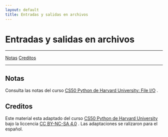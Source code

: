 ```yaml
---
layout: default
title: Entradas y salidas en archivos
---
```


# Entradas y salidas en archivos

***
[Notas](#notas)
[Creditos](#creditos)

***

## Notas

Consulta las notas del curso 
[CS50 Python de Harvard University: File I/O](https://cs50.harvard.edu/python/2022/weeks/6/)
.

## Creditos

Este material esta adaptado del curso 
[CS50 Python de Harvard University](https://cs50.harvard.edu/python/2022/)
 bajo la liccencia 
[CC BY-NC-SA 4.0](https://cs50.harvard.edu/python/2022/license/)
.
Las adaptaciones se ralizaron para el español.

